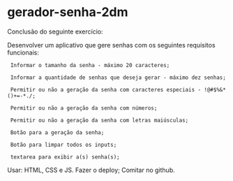 # gerador-senha-2dm
Conclusão do seguinte exercício:

Desenvolver um aplicativo que gere senhas com os seguintes requisitos funcionais:

     Informar o tamanho da senha - máximo 20 caracteres;
     
     Informar a quantidade de senhas que deseja gerar - máximo dez senhas;
     
     Permitir ou não a geração da senha com caracteres especiais - !@#$%&*()+=-*./;
     
     Permitir ou não a geração da senha com números;
     
     Permitir ou não a geração da senha com letras maiúsculas;
     
     Botão para a geração da senha;
     
     Botão para limpar todos os inputs;
     
     textarea para exibir a(s) senha(s);
     
Usar: HTML, CSS e JS.
Fazer o deploy;
Comitar no github.

